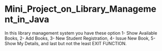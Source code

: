 # Mini_Project_on_Library_Management_in_Java
In this library management system you have these option 1- Show Available Books, 2- Add Books, 3- New Student Registration, 4- Issue New Book, 5- Show My Details, and last but not the least EXIT FUNCTION. 
